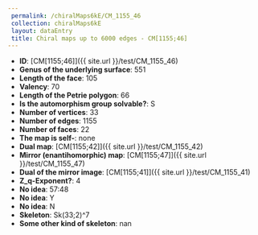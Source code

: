 ```yaml
--- 
 permalink: /chiralMaps6kE/CM_1155_46 
 collection: chiralMaps6kE
 layout: dataEntry
 title: Chiral maps up to 6000 edges - CM[1155;46]
---
```


- **ID**: [CM[1155;46]]({{ site.url }}/test/CM_1155_46)
- **Genus of the underlying surface**: 551
- **Length of the face**: 105
- **Valency**: 70
- **Length of the Petrie polygon**: 66
- **Is the automorphism group solvable?**: S
- **Number of vertices**: 33
- **Number of edges**: 1155
- **Number of faces**: 22
- **The map is self-**: none
- **Dual map**: [CM[1155;42]]({{ site.url }}/test/CM_1155_42)
- **Mirror (enantihomorphic) map**: [CM[1155;47]]({{ site.url }}/test/CM_1155_47)
- **Dual of the mirror image**: [CM[1155;41]]({{ site.url }}/test/CM_1155_41)
- **Z_q-Exponent?**: 4
- **No idea**:  57:48
- **No idea**: Y
- **No idea**: N
- **Skeleton**: Sk(33;2)^7
- **Some other kind of skeleton**: nan
